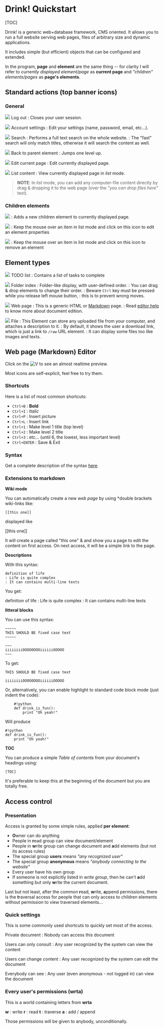 # Drink! Quickstart

[TOC]

Drink! is a generic web+database framework, CMS oriented. It allows you to run a full website serving web pages, files of arbitrary size and dynamic applications.

It includes simple (but efficient) objects that can be configured and extended.

In the program, **page** and **element** are the same thing -- for clarity I will refer to *currently displayed element/page* as **current page** and *"children" elements/pages* as **page's elements**.

## Standard actions (top banner icons)

### General

![](/static/actions/exit.png) Log out
:  Closes your user session.

![](/static/actions/personal.png) Account settings
:  Edit your settings (name, password, email, etc...).

![](/static/actions/find.png) Search
:  Performs a full text search on the whole website.
:  The "fast" search will only match titles, otherwise it will search the content as well.

![](/static/actions/top.png) Back to parent element
:  Jumps one level up.

![](/static/actions/edit.png) Edit current page
:  Edit currently displayed page.

![](/static/actions/open.png) List content
:  View currently displayed page in *list* mode.

> **NOTE**: In *list* mode, you can add any computer-file content directly by drag & dropping it to the web page (over the *"you can drop files here"* text).

### Children elements

![](/static/actions/new.png)
:  Adds a new children element to currently displayed page.

![](/static/actions/edit.png)
:  Keep the mouse over an item in list mode and click on this icon to edit an element properties

![](/static/actions/delete.png)
:  Keep the mouse over an item in list mode and click on this icon to remove an element

## Element types

![](/static/mime/tasks.png) TODO list
:  Contains a list of tasks to complete

![](/static/mime/folder.png) Folder index
:  Folder-like display, with user-defined order.
:  You can drag & drop elements to change their order.
:  Beware `Ctrl` key must be pressed while you release left mouse button,
:  this is to prevent wrong moves.


![](/static/mime/markdown.png) Web page
:  This is a generic HTML or  [Markdown](http://daringfireball.net/projects/markdown/basics "Markdown") page.
:  Read [editor help](#editor) to know more about document edition.

![](/static/mime/page.png) File
:  This Element can store any uploaded file from your computer, and attaches a description to it.
:  By default, it shows the user a download link, which is just a link to `/raw` URL element.
:  It can display some files too like images and texts.


<a id="editor"></a>
## Web page (Markdown) Editor

Click on the ![V](/static/markitup/sets/markdown/images/preview.png) to see an almost realtime preview.

Most icons are self-explicit, feel free to try them.

### Shortcuts
Here is a list of most common shortcuts:

* `Ctrl+B` : **Bold**
* `Ctrl+I` : *Italic*
* `Ctrl+P` : Insert picture
* `Ctrl+L` : Insert link
* `Ctrl+1` : Make level 1 title (top level)
* `Ctrl+2` : Make level 2 title
* `Ctrl+3` : etc... (until 6, the lowest, less important level)
* `Ctrl+ENTER` : Save & Exit

### Syntax

Get a complete description of the syntax [here](http://daringfireball.net/projects/markdown/syntax).

### Extensions to markdown

**Wiki mode**

You can automatically create a new *web page* by using *double brackets wiki-links like:

    [[this one]]

displayed like

[[this one]]

It will create a page called "this one" & and show you a page to edit the content on first access. On next access, it will be a simple link to the page.

**Descriptions**

With this syntax:

    definition of life
    : Life is quite complex
    : It can contains multi-line texts

You get:

definition of life
: Life is quite complex
: It can contains multi-line texts

**litteral blocks**

You can use this syntax:

    ~~~~~
    THIS SHOULD BE fixed case text
    ~~~~~

    ~~~
    iiiiiiiiOOOOOOOOiiiiiiOOOOO
    ~~~


To get:

~~~~~
THIS SHOULD BE fixed case text
~~~~~

~~~
iiiiiiiiOOOOOOOOiiiiiiOOOOO
~~~

Or, alternatively, you can enable highlight to standard code block mode (just indent the code):

~~~
    #!python
    def drink_is_fun():
        print "Oh yeah!"
~~~

Will produce

    #!python
    def drink_is_fun():
        print "Oh yeah!"

**TOC**

You can produce a simple *Table of contents* from your document's headings using:

    [TOC]

It's preferable to keep this at the beginning of the document but you are totally free.

## Access control

### Presentation

Access is granted by some simple rules, applied **per element**:

* **O**wner can do anything
* People in **r**ead group can view document/element
* People in **w**rite group can change document and **a**dd elements (but not its access rules)
* The special group **users** means *"any recognized user"*
* The special group **anonymous** means *"anybody connecting to the website"*
* Every user have his own group
* If someone is not explicitly listed in *write group*, then he can't **a**dd something but only **w**rite the current document.

Last but not least, after the common **r**ead, **w**rite, **a**ppend permissions, there is the **t**raversal access for people that can only access to children elements without permission to view traversed elements...

### Quick settings

This is some commonly used shortcuts to quickly set most of the access.

Private document
:  Nobody can access this document

Users can only consult
:  Any user recognized by the system can view the content

Users can change content
:  Any user recognized by the system can edit the document

Everybody can see
:  Any user (even anonymous - not logged in) can view the document

### Every user's permissions (wrta)
This is a world containing letters from **wrta**

**w**
:  write
**r**
:  read
**t**
:  traverse
**a**
:  add / append

Those permissions will be given to anybody, unconditionally.
